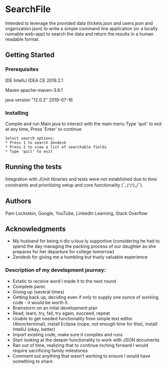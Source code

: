 # SearchFile

Intended to leverage the provided data (tickets.json and users.json and organization.json) to write a simple command line application (or a locally runnable web-app) to search the data and return the results in a human readable format.

## Getting Started

### Prerequisites

IDE IntelliJ IDEA CE 2019.2.1

Maven apache-maven-3.6.1

java version "12.0.2" 2019-07-16

### Installing

Compile and run Main.java to interact with the main menu
Type 'quit' to exit at any time, Press 'Enter' to continue

	Select search options:
	* Press 1 to search Zendesk
	* Press 2 to view a list of searchable fields
	* Type 'quit' to exit

## Running the tests

Integration with JUnit libraries and tests were not established due to time constraints and prioritizing setup and core functionality (¯\_(ツ)_/¯).

## Authors
Pam Lockstein, Google, YouTube, LinkedIn Learning, Stack Overflow

## Acknowledgments

* My husband for being ri·dic·u·lous·ly supportive (considering he had to spend the day managing the packing process of our daughter as she prepares for her departure for college tomorrow)
* Zendesk for giving me a humbling but truely valuable experience

### Description of my development journey:
- Extatic to receive word I made it to the next round
- Complete panic
- Giving up (several times)
- Getting back up, deciding even if only to supply one ounce of working code - it would be worth it.
- Brainstorm on an inital development plan
- Read, learn, try, fail, try again, succeed, repeat
- Unable to get needed functionality from simple text editor (Atom/terminal), install Eclipse (nope, not enough time for this), install IntelliJ (okay, better)
- Import existing code, make sure it compiles and runs
- Start looking at the deeper functionality to work with JSON documents
- Ran out of time, realizing that to continue inching forward I would require sacrificing family milestones
- Comment out anything that wasn't working to ensure I would have something to share
